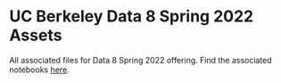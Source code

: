 # UC Berkeley Data 8 Spring 2022 Assets

All associated files for Data 8 Spring 2022 offering. Find the associated notebooks [here](https://github.com/data-8/materials-sp22).
